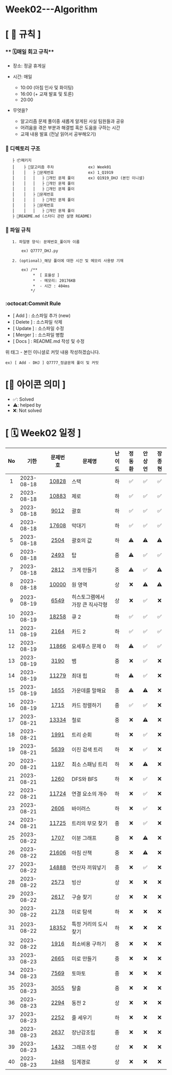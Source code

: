 # Week02---Algorithm

# **[ 🚫 규칙 ]**

### ** 🗓매일 회고 규칙**
- 장소: 정글 휴게실
- 시간: 매일
    - 10:00  (아침 인사 및 화이팅)
    - 16:00  (+ 교재 발표 및 토론)
    - 20:00  
    
- 무엇을?
    - 알고리즘 문제 풀이중 새롭게 알게된 사실 팀원들과 공유
    - 어려움을 겪은 부분과 해결법 혹은 도움을 구하는 시간
    - 교재 내용 발표 (전날 읽어서 공부해오기)

### **📌 디렉토리 구조**

       ├ 📦패키지
       ⎮    ├ 📁알고리즘 주차               ex) Week01
       ⎮    ⎮   ├ 📁문제번호               ex) 1_Q1919
       ⎮    ⎮   ⎮   ├︎ 📃개인 문제 풀이      ex) Q1919_DHJ (본인 이니셜)
       ⎮    ⎮   ⎮   ├︎ 📃개인 문제 풀이
       ⎮    ⎮   ⎮   ├ 📃개인 문제 풀이
       ⎮    ⎮   ├ 📁문제번호  
       ⎮    ⎮   ⎮   ├︎ 📃개인 문제 풀이
       ⎮    ⎮   ├ 📁문제번호
       ⎮    ⎮   ⎮   ├ 📃개인 문제 풀이
       ├ 📝README.md (스터디 관련 설명 README)


### **📌 파일 규칙**

       1. 파일명 양식: 문제번호_풀이자 이름
   
           ex) Q7777_DHJ.py

       2. (optional)_해당 풀이에 대한 시간 및 메모리 사용량 기재
           
           ex) /**
                *  [ 효율성 ]
                *  - 메모리: 20176KB
                *  - 시간 : 404ms
               */

### **:octocat:Commit Rule** ###
- [ Add ]    : 소스파일 추가 (new)
- [ Delete ] : 소스파일 삭제
- [ Update ] : 소스파일 수정
- [ Merger ] : 소스파일 병합
- [ Docs ]   : README.md 작성 및 수정

위 태그 - 본인 이니셜로 커밋 내용 작성하겠습니다.

    ex) [ Add - DHJ ] Q7777_정글문제 풀이 및 커밋

# **[📌 아이콘 의미 ]**
- ✅: Solved
- ⚠️: helped by
- ❌: Not solved

# **[ 🗓 Week02 일정 ]**

|No|기한|문제번호|문제명|난이도|정동환|안상언|장종현
|:-:|------|:-----:|-------|:-----:|:-----:|:-----:|:-----:|
|1|2023-08-18|[10828](https://www.acmicpc.net/problem/10828)|스택|하|✅|✅|✅|
|2|2023-08-18|[10883](https://www.acmicpc.net/problem/10883)|제로|하|✅|✅|✅|
|3|2023-08-18|[9012](https://www.acmicpc.net/problem/9012)|괄호|하|✅|✅|✅|
|4|2023-08-18|[17608](https://www.acmicpc.net/problem/17608)|막대기|하|✅|✅|✅|
|5|2023-08-18|[2504](https://www.acmicpc.net/problem/2504)|괄호의 값|하|⚠️|⚠️|⚠️|
|6|2023-08-18|[2493](https://www.acmicpc.net/problem/2493)|탑|중|⚠️|✅|✅|
|7|2023-08-18|[2812](https://www.acmicpc.net/problem/2812)|크게 만들기|중|⚠️|✅|⚠️|
|8|2023-08-18|[10000](https://www.acmicpc.net/problem/10000)|원 영역|상|❌|⚠️|⚠️|
|9|2023-08-19|[6549](https://www.acmicpc.net/problem/6549)|히스토그램에서 가장 큰 직사각형|상|❌|✅|❌|
|10|2023-08-19|[18258](https://www.acmicpc.net/problem/18258)|큐 2|하|✅|✅|✅|
|11|2023-08-19|[2164](https://www.acmicpc.net/problem/2164)|카드 2|하|✅|✅|✅|
|12|2023-08-19|[11866](https://www.acmicpc.net/problem/11866)|요세푸스 문제 0|하|⚠️|✅|✅|
|13|2023-08-19|[3190](https://www.acmicpc.net/problem/3190)|뱀|중|❌|✅|❌|
|14|2023-08-19|[11279](https://www.acmicpc.net/problem/11279)|최대 힙|하|⚠️|✅|❌|
|15|2023-08-19|[1655](https://www.acmicpc.net/problem/1655)|가운데를 말해요|중|⚠️|⚠️|❌|
|16|2023-08-19|[1715](https://www.acmicpc.net/problem/1715)|카드 정렬하기|중|✅|✅|❌|
|17|2023-08-21|[13334](https://www.acmicpc.net/problem/13334)|철로|중|❌|⚠️|❌|
|18|2023-08-21|[1991](https://www.acmicpc.net/problem/1991)|트리 순회|하|❌|✅|❌|
|19|2023-08-21|[5639](https://www.acmicpc.net/problem/5639)|이진 검색 트리|하|❌|✅|❌|
|20|2023-08-21|[1197](https://www.acmicpc.net/problem/1197)|최소 스패닝 트리|하|❌|⚠️|❌|
|21|2023-08-21|[1260](https://www.acmicpc.net/problem/1260)|DFS와 BFS|하|❌|✅|❌|
|22|2023-08-21|[11724](https://www.acmicpc.net/problem/11724)|연결 요소의 개수|하|❌|✅|❌|
|23|2023-08-21|[2606](https://www.acmicpc.net/problem/2606)|바이러스|하|❌|✅|❌|
|24|2023-08-21|[11725](https://www.acmicpc.net/problem/11725)|트리의 부모 찾기|중|❌|✅|❌|
|25|2023-08-22|[1707](https://www.acmicpc.net/problem/1707)|이분 그래프|중|❌|⚠️|❌|
|26|2023-08-22|[21606](https://www.acmicpc.net/problem/21606)|아침 산책|중|❌|⚠️|❌|
|27|2023-08-22|[14888](https://www.acmicpc.net/problem/14888)|연산자 끼워넣기|중|❌|✅|❌|
|28|2023-08-22|[2573](https://www.acmicpc.net/problem/2573)|빙산|상|❌|❌|❌|
|29|2023-08-22|[2617](https://www.acmicpc.net/problem/2617)|구슬 찾기|상|❌|❌|❌|
|30|2023-08-22|[2178](https://www.acmicpc.net/problem/2178)|미로 탐색|하|❌|❌|❌|
|31|2023-08-22|[18352](https://www.acmicpc.net/problem/18352)|특정 거리의 도시 찾기|하|❌|❌|❌|
|32|2023-08-22|[1916](https://www.acmicpc.net/problem/1916)|최소비용 구하기|중|❌|❌|❌|
|33|2023-08-23|[2665](https://www.acmicpc.net/problem/2665)|미로 만들기|중|❌|❌|❌|
|34|2023-08-23|[7569](https://www.acmicpc.net/problem/7569)|토마토|중|❌|❌|❌|
|35|2023-08-23|[3055](https://www.acmicpc.net/problem/3055)|탈출|중|❌|❌|❌|
|36|2023-08-23|[2294](https://www.acmicpc.net/problem/2294)|동전 2|상|❌|❌|❌|
|37|2023-08-23|[2252](https://www.acmicpc.net/problem/2252)|줄 세우기|하|❌|❌|❌|
|38|2023-08-23|[2637](https://www.acmicpc.net/problem/2637)|장난감조립|중|❌|❌|❌|
|39|2023-08-23|[1432](https://www.acmicpc.net/problem/1432)|그래프 수정|상|❌|❌|❌|
|40|2023-08-23|[1948](https://www.acmicpc.net/problem/1948)|임계경로|상|❌|❌|❌|

